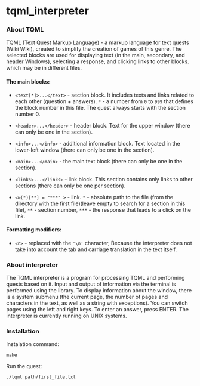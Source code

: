 # tqml_interpreter

### About TQML
TQML (Text Quest Markup Language) - a markup language for text quests (Wiki Wiki), created to simplify the creation of games of this genre.
The selected blocks are used for displaying text (in the main, secondary, and header Windows), selecting a response, and clicking links to other blocks.
which may be in different files.
#### The main blocks:
- `<text[*]>...</text>` - section block. It includes texts and links related to each other (question + answers). `*` - a number from `0` to `999` that defines the block number in this file. The quest always starts with the section number 0.

- `<header>...</header>` - header block. Text for the upper window (there can only be one in the section).

- `<info>...</info>` - additional information block. Text located in the lower-left window (there can only be one in the section).

- `<main>...</main>` - the main text block (there can only be one in the section).

- `<links>...</links>` - link block. This section contains only links to other sections (there can only be one per section).

- `<&(*)[**] = "***" >` - link. `*` - absolute path to the file (from the directory with the first file)(leave empty to search for a section in this file), `**` - section number, `***` - the response that leads to a click on the link.

#### Formatting modifiers:
- `<n>` - replaced with the `'\n'` character, Because the interpreter does not take into account the tab and carriage translation in the text itself.

### About interpreter
The TQML interpreter is a program for processing TQML and performing quests based on it. Input and output of information via the terminal is performed using the library. To display information about the window, there is a system submenu (the current page, the number of pages and characters in the text, as well as a string with exceptions). You can switch pages using the left and right keys. To enter an answer, press ENTER.
The interpreter is currently running on UNIX systems.
### Installation
Instalation command:

`make`

Run the quest:

`./tqml path/first_file.txt`
